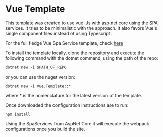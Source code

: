 # Vue Template

This template was created to use vue .Js with asp.net core using the SPA services. It tries to be minimalistic with the approach. It also favors Vue's single component files instead of using Typescript.

For the full fledge Vue Spa Service template, check [here](https://github.com/aspnet/JavaScriptServices/tree/dev/templates/Microsoft.AspNetCore.SpaTemplates/vue)

To install the template locally, clone the repository and execute the following command with the dotnet command, using the path of the repo:

`dotnet new -i $PATH_OF_REPO`

or you can use the nuget version:

`dotnet new -i Vue.Template::*`

where * is the nomenclature for the latest version of the template. 

Once downloaded the configuration instructions are to run:

`npm install`

Using the SpaServices from AspNet Core it will execute the webpack configurations once you build the site.